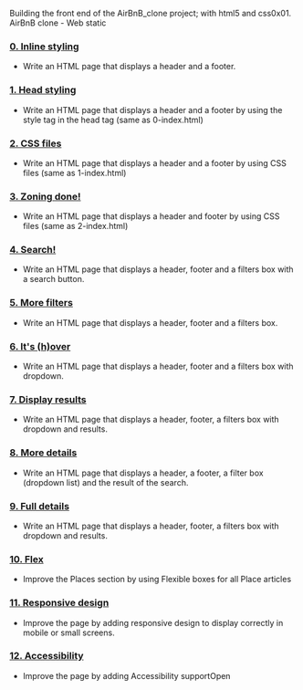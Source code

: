 Building the front end of the AirBnB_clone project; with html5 and css0x01. AirBnB clone - Web static

### [0. Inline styling](./0-index.html)
* Write an HTML page that displays a header and a footer.

### [1. Head styling](./1-index.html)
* Write an HTML page that displays a header and a footer by using the
style tag in the head tag (same as 0-index.html)

### [2. CSS files](./2-index.html)
* Write an HTML page that displays a header and a footer by using CSS
files (same as 1-index.html)

### [3. Zoning done!](./3-index.html)
* Write an HTML page that displays a header and footer by using CSS
files (same as 2-index.html)

### [4. Search!](./4-index.html)
* Write an HTML page that displays a header, footer and a filters box
with a search button.

### [5. More filters](./5-index.html)
* Write an HTML page that displays a header, footer and a filters box.

### [6. It's (h)over](./6-index.html)

* Write an HTML page that displays a header, footer and a filters box
with dropdown.

### [7. Display results](./7-index.html)
* Write an HTML page that displays a header, footer, a filters box with
dropdown and results.

### [8. More details](./8-index.html)
* Write an HTML page that displays a header, a footer, a filter box
(dropdown list) and the result of the search.

### [9. Full details](./100-index.html)
* Write an HTML page that displays a header, footer, a filters box with
dropdown and results.

### [10. Flex](./101-index.html)
* Improve the Places section by using Flexible boxes for all Place
articles

### [11. Responsive design](./102-index.html)
* Improve the page by adding responsive design to display correctly in
mobile or small screens.

### [12. Accessibility](./103-index.html)
* Improve the page by adding Accessibility supportOpen

